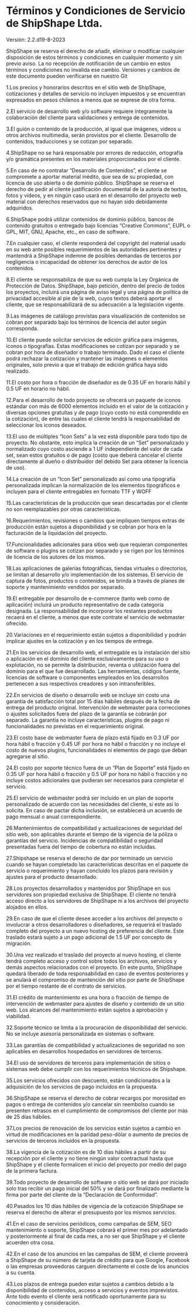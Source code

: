 # Términos y Condiciones de Servicio de ShipShape Ltda.

Versión: 2.2.d19-8-2023

ShipShape se reserva el derecho de añadir, eliminar o modificar cualquier disposición de estos términos y condiciones en cualquier momento y sin previo aviso. La no recepción de notificación de un cambio en estos términos y condiciones no invalida ese cambio. Versiones y cambios de este documento pueden verificarse en nuestro Git

1.Los precios y honorarios descritos en el sitio web de ShipShape, cotizaciones y detalles de servicio no incluyen impuestos y se encuentran expresados en pesos chilenos a menos que se exprese de otra forma.

2.El servicio de desarrollo web y/o software requiere íntegramente la colaboración del cliente para validaciones y entrega de contenidos.

3.El guión o contenido de la producción, al igual que imágenes, videos u otros archivos multimedia, serán provistos por el cliente. Desarrollo de contenidos, traducciones y se cotizan por separado.

4.ShipShape no se hará responsable por errores de redacción, ortografía y/o gramática presentes en los materiales proporcionados por el cliente.

5.En caso de no contratar “Desarrollo de Contenidos”, el cliente se compromete a aportar material inédito, que sea de su propiedad, con licencia de uso abierta o de dominio público. ShipShape se reserva el derecho de pedir al cliente justificación documental de la autoría de textos, fotos y vídeos, y en ningún caso usará en el desarrollo del proyecto web material con derechos reservados que no hayan sido debidamente adquiridos.

6.ShipShape podrá utilizar contenidos de dominio público, bancos de contenido gratuitos o entregado bajo licencias “Creative Commons”, EUPL o GPL, MIT, GNU, Apache, etc., en caso de software.

7.En cualquier caso, el cliente responderá del copyright del material usado en su web ante posibles requerimientos de las autoridades pertinentes y mantendrá a ShipShape indemne de posibles demandas de terceros por negligencia o incapacidad de obtener los derechos de autor de los contenidos.

8.El cliente se responsabiliza de que su web cumpla la Ley Orgánica de Protección de Datos. ShipShape, bajo petición, dentro del precio de todos los proyectos, incluirá una página de aviso legal y una página de política de privacidad accesible al pie de la web, cuyos textos deberá aportar el cliente, que se responsabilizará de su adecuación a la legislación vigente.

9.Las imágenes de catálogo provistas para visualización de contenidos se cobran por separado bajo los términos de licencia del autor según corresponda.

10.El cliente puede solicitar servicios de edición gráfica para imágenes, iconos o tipografías. Estas modificaciones se cotizan por separado y se cobran por hora de diseñador o trabajo terminado. Dado el caso el cliente podrá rechazar la cotización y mantener las imágenes o elementos originales, solo previo a que el trabajo de edición gráfica haya sido realizado.

11.El costo por hora o fracción de diseñador es de 0.35 UF en horario hábil y 0.5 UF en horario no hábil.

12.Para el desarrollo de todo proyecto se ofrecerá un paquete de iconos estándar con más de 6000 elementos incluido en el valor de la cotización y diversas opciones gratuitas y de pago (cuyo costo no está comprendido en la cotización), de entre las cuales el cliente tendrá la responsabilidad de seleccionar los iconos deseados.

13.El uso de múltiples “Icon Sets” a la vez está disponible para todo tipo de proyecto. No obstante, esto implica la creación de un “Set” personalizado y normalizado cuyo costo asciende a 1 UF independiente del valor de cada set, sean estos gratuitos o de pago (costo que deberá cancelar el cliente directamente al dueño o distribuidor del debido Set para obtener la licencia de uso).

14.La creación de un “Icon Set” personalizado así como una tipografía personalizada implican la normalización de los elementos tipográficos e incluyen para el cliente entregables en formato TTF y WOFF

15.Las características de la producción que sean descartadas por el cliente no son reemplazables por otras características.

16.Requerimientos, revisiones o cambios que impliquen tiempos extras de producción están sujetos a disponibilidad y se cobran por hora en la facturación de la liquidación del proyecto.

17.Funcionalidades adicionales para sitios web que requieran componentes de software o plugins se cotizan por separado y se rigen por los términos de licencia de los autores de los mismos.

18.Las aplicaciones de galerías fotográficas, tiendas virtuales o directorios, se limitan al desarrollo y/o implementación de los sistemas. El servicio de captura de fotos, productos o contenidos, se brinda a través de planes de soporte y mantenimiento vendidos por separado.

19.El entregable por desarrollo de e-commerce (tanto web como de aplicación) incluirá un producto representativo de cada categoría designada. La responsabilidad de incorporar los restantes productos recaerá en el cliente, a menos que este contrate el servicio de webmaster ofrecido.

20.Variaciones en el requerimiento están sujetos a disponibilidad y podrán implicar ajustes en la cotización y en los tiempos de entrega.

21.En los servicios de desarrollo web, el entregable es la instalación del sitio o aplicación en el dominio del cliente exclusivamente para su uso o explotación, no se permite la distribución, reventa o utilización fuera del dominio para el que fue desarrollado. Las herramientas, códigos fuente, licencias de software o componentes empleados en los desarrollos pertenecen a sus respectivos creadores y son intransferibles.

22.En servicios de diseño o desarrollo web se incluye sin costo una garantía de satisfacción total por 15 días hábiles después de la fecha de entrega del producto original. Intervención de webmaster para correcciones o ajustes solicitados fuera del plazo de la garantía se cobrarán por separado. La garantía no incluye características, plugins de pago ni funcionalidades no previstas en el requerimiento original.

23.El costo base de webmaster fuera de plazo está fijado en 0.3 UF por hora hábil o fracción y 0.45 UF por hora no hábil o fracción y no incluye el costo de nuevos plugins, funcionalidades ni elementos de pago que deban agregarse al sitio.

24.El costo por soporte técnico fuera de un “Plan de Soporte” está fijado en 0.35 UF por hora hábil o fracción y 0.5 UF por hora no hábil o fracción y no incluye costos adicionales que pudieran ser necesarios para completar el servicio.

25.El servicio de webmaster podrá ser incluido en un plan de soporte personalizado de acuerdo con las necesidades del cliente, si este así lo solicita. En caso de pactar dicha inclusión, se establecerá un acuerdo de pago mensual o anual correspondiente.

26.Mantenimientos de compatibilidad y actualizaciones de seguridad del sitio web, son aplicables durante el tiempo de la vigencia de la póliza o garantías del servicio. Incidencias de compatibilidad o seguridad presentadas fuera del tiempo de cobertura no están incluidas.

27.Shipshape se reserva el derecho de dar por terminado un servicio cuando se hayan completado las características descritas en el paquete de servicio o requerimiento y hayan concluido los plazos para revisión y ajustes para el producto desarrollado.

28.Los proyectos desarrollados y mantenidos por ShipShape en sus servidores son propiedad exclusiva de ShipShape. El cliente no tendrá acceso directo a los servidores de ShipShape ni a los archivos del proyecto alojados en ellos.

29.En caso de que el cliente desee acceder a los archivos del proyecto o involucrar a otros desarrolladores o diseñadores, se requerirá el traslado completo del proyecto a un nuevo hosting de preferencia del cliente. Este traslado estará sujeto a un pago adicional de 1.5 UF por concepto de migración.

30.Una vez realizado el traslado del proyecto al nuevo hosting, el cliente tendrá completo acceso y control sobre todos los archivos, servicios y demás aspectos relacionados con el proyecto. En este punto, ShipShape quedará liberado de toda responsabilidad en caso de eventos posteriores y se anulará el compromiso de mantención del sitio por parte de ShipShape por el tiempo restante de el contrato de servicios.

31.El crédito de mantenimiento es una hora o fracción de tiempo de intervención de webmaster para ajustes de diseño y contenido de un sitio web. Los alcances del mantenimiento están sujetos a aprobación y viabilidad.

32.Soporte técnico se limita a la procuración de disponibilidad del servicio. No se incluye asesoría personalizada en sistemas o software.

33.Las garantías de compatibilidad y actualizaciones de seguridad no son aplicables en desarrollos hospedados en servidores de terceros.

34.El uso de servidores de terceros para implementación de sitios o sistemas web debe cumplir con los requerimientos técnicos de Shipshape.

35.Los servicios ofrecidos con descuento, están condicionados a la adquisición de los servicios de pago incluidos en la propuesta.

36.ShipShape se reserva el derecho de cobrar recargos por morosidad en pagos o entrega de contenidos y/o cancelar sin reembolso cuando se presenten retrasos en el cumplimiento de compromisos del cliente por más de 25 días hábiles.

37.Los precios de renovación de los servicios están sujetos a cambio en virtud de modificaciones en la paridad peso-dólar o aumento de precios de servicios de terceros incluidos en la propuesta.

38.La vigencia de la cotización es de 10 días hábiles a partir de su recepción por el cliente y no tiene ningún valor contractual hasta que ShipShape y el cliente formalicen el inicio del proyecto por medio del pago de la primera factura.

39.Todo proyecto de desarrollo de software o sitio web se dará por iniciado solo tras recibir un pago inicial del 50% y se dará por finalizado mediante la firma por parte del cliente de la “Declaración de Conformidad”.

40.Pasados los 10 días hábiles de vigencia de la cotización ShipShape se reserva el derecho de alterar el presupuesto por los mismos servicios.

41.En el caso de servicios periódicos, como campañas de SEM, SEO mantenimiento o soporte, ShipShape cobrará el primer mes por adelantado y posteriormente al final de cada mes, a no ser que ShipShape y el cliente acuerden otra cosa.

42.En el caso de los anuncios en las campañas de SEM, el cliente proveerá a ShipShape de su número de tarjeta de crédito para que Google, Facebook o las empresas proveedoras carguen directamente el coste de los anuncios a su cuenta.

43.Los plazos de entrega pueden estar sujetos a cambios debido a la disponibilidad de contenidos, acceso a servicios y eventos imprevistos. Ante todo evento el cliente será notificado oportunamente para su conocimiento y consideración.
